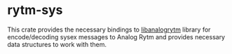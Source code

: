 # rytm-sys

This crate provides the necessary bindings to [libanalogrytm](https://github.com/bsp2/libanalogrytm) library for encode/decoding sysex messages to Analog Rytm and provides necessary data structures to work with them.
